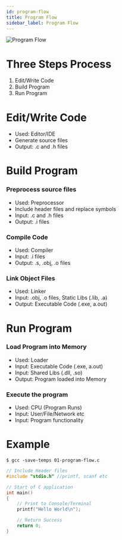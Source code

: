 ```yaml
---
id: program-flow
title: Program Flow
sidebar_label: Program Flow
---
```


![Program Flow](assets/doc-image-program-flow.png)

# Three Steps Process
1. Edit/Write Code
2. Build Program
3. Run Program

# Edit/Write Code
- Used: Editor/IDE
- Generate source files
- Output: .c and .h files

# Build Program

### Preprocess source files
- Used: Preprocessor
- Include header files and replace symbols
- Input: .c and .h files
- Output: .i files

### Compile Code
- Used: Compiler
- Input: .i files
- Output: .s, .obj, .o files

### Link Object Files
- Used: Linker
- Input: .obj, .o files, Static Libs (.lib, .a)
- Output: Executable Code (.exe, a.out)

# Run Program

### Load Program into Memory
- Used: Loader
- Input: Executable Code (.exe, a.out)
- Input: Shared Libs (.dll, .so)
- Output: Program loaded into Memory

### Execute the program
- Used: CPU (Program Runs)
- Input: User/File/Network etc
- Input: Program functionality

# Example

```shell
$ gcc -save-temps 01-program-flow.c
```

```c
// Include Header files
#include "stdio.h" //printf, scanf etc

// Start of C application 
int main() 
{
    // Print to Console/Terminal
    printf("Hello World\n");

    // Return Success
    return 0;
}
```



